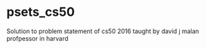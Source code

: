 # psets_cs50
Solution to problem statement of cs50 2016 taught by david j malan profpessor in harvard

